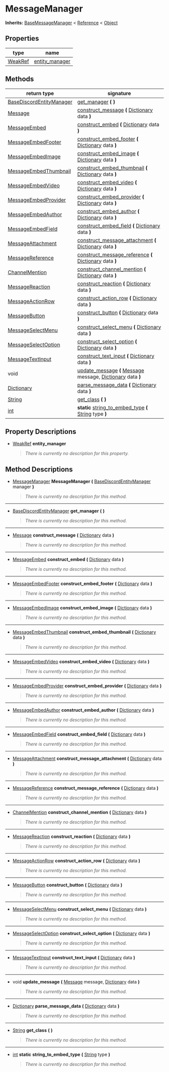   
# MessageManager
  
**Inherits:** [BaseMessageManager](./class_basemessagemanager.md) < [Reference](https://docs.godotengine.org/en/3.5/classes/class_reference.html) < [Object](https://docs.godotengine.org/en/3.5/classes/class_object.html)  
  
  
## Properties
  
| type                                                                      | name                                        |
|---------------------------------------------------------------------------|---------------------------------------------|
| [WeakRef](https://docs.godotengine.org/en/3.5/classes/class_weakref.html) | [entity\_manager](#property-entity-manager) |  
  
## Methods
  
| return type                                                                     | signature                                                                                                                                                                         |
|---------------------------------------------------------------------------------|-----------------------------------------------------------------------------------------------------------------------------------------------------------------------------------|
| [BaseDiscordEntityManager](./class_basediscordentitymanager.md)                 | [get\_manager](#method-get-manager) **(**  **)**                                                                                                                                  |
| [Message](./class_message.md)                                                   | [construct\_message](#method-construct-message) **(** [Dictionary](https://docs.godotengine.org/en/3.5/classes/class_dictionary.html) data **)**                                  |
| [MessageEmbed](./class_messageembed.md)                                         | [construct\_embed](#method-construct-embed) **(** [Dictionary](https://docs.godotengine.org/en/3.5/classes/class_dictionary.html) data **)**                                      |
| [MessageEmbedFooter](./class_messageembedfooter.md)                             | [construct\_embed\_footer](#method-construct-embed-footer) **(** [Dictionary](https://docs.godotengine.org/en/3.5/classes/class_dictionary.html) data **)**                       |
| [MessageEmbedImage](./class_messageembedimage.md)                               | [construct\_embed\_image](#method-construct-embed-image) **(** [Dictionary](https://docs.godotengine.org/en/3.5/classes/class_dictionary.html) data **)**                         |
| [MessageEmbedThumbnail](./class_messageembedthumbnail.md)                       | [construct\_embed\_thumbnail](#method-construct-embed-thumbnail) **(** [Dictionary](https://docs.godotengine.org/en/3.5/classes/class_dictionary.html) data **)**                 |
| [MessageEmbedVideo](./class_messageembedvideo.md)                               | [construct\_embed\_video](#method-construct-embed-video) **(** [Dictionary](https://docs.godotengine.org/en/3.5/classes/class_dictionary.html) data **)**                         |
| [MessageEmbedProvider](./class_messageembedprovider.md)                         | [construct\_embed\_provider](#method-construct-embed-provider) **(** [Dictionary](https://docs.godotengine.org/en/3.5/classes/class_dictionary.html) data **)**                   |
| [MessageEmbedAuthor](./class_messageembedauthor.md)                             | [construct\_embed\_author](#method-construct-embed-author) **(** [Dictionary](https://docs.godotengine.org/en/3.5/classes/class_dictionary.html) data **)**                       |
| [MessageEmbedField](./class_messageembedfield.md)                               | [construct\_embed\_field](#method-construct-embed-field) **(** [Dictionary](https://docs.godotengine.org/en/3.5/classes/class_dictionary.html) data **)**                         |
| [MessageAttachment](./class_messageattachment.md)                               | [construct\_message\_attachment](#method-construct-message-attachment) **(** [Dictionary](https://docs.godotengine.org/en/3.5/classes/class_dictionary.html) data **)**           |
| [MessageReference](./class_messagereference.md)                                 | [construct\_message\_reference](#method-construct-message-reference) **(** [Dictionary](https://docs.godotengine.org/en/3.5/classes/class_dictionary.html) data **)**             |
| [ChannelMention](./class_channelmention.md)                                     | [construct\_channel\_mention](#method-construct-channel-mention) **(** [Dictionary](https://docs.godotengine.org/en/3.5/classes/class_dictionary.html) data **)**                 |
| [MessageReaction](./class_messagereaction.md)                                   | [construct\_reaction](#method-construct-reaction) **(** [Dictionary](https://docs.godotengine.org/en/3.5/classes/class_dictionary.html) data **)**                                |
| [MessageActionRow](./class_messageactionrow.md)                                 | [construct\_action\_row](#method-construct-action-row) **(** [Dictionary](https://docs.godotengine.org/en/3.5/classes/class_dictionary.html) data **)**                           |
| [MessageButton](./class_messagebutton.md)                                       | [construct\_button](#method-construct-button) **(** [Dictionary](https://docs.godotengine.org/en/3.5/classes/class_dictionary.html) data **)**                                    |
| [MessageSelectMenu](./class_messageselectmenu.md)                               | [construct\_select\_menu](#method-construct-select-menu) **(** [Dictionary](https://docs.godotengine.org/en/3.5/classes/class_dictionary.html) data **)**                         |
| [MessageSelectOption](./class_messageselectoption.md)                           | [construct\_select\_option](#method-construct-select-option) **(** [Dictionary](https://docs.godotengine.org/en/3.5/classes/class_dictionary.html) data **)**                     |
| [MessageTextInput](./class_messagetextinput.md)                                 | [construct\_text\_input](#method-construct-text-input) **(** [Dictionary](https://docs.godotengine.org/en/3.5/classes/class_dictionary.html) data **)**                           |
| void                                                                            | [update\_message](#method-update-message) **(** [Message](./class_message.md) message, [Dictionary](https://docs.godotengine.org/en/3.5/classes/class_dictionary.html) data **)** |
| [Dictionary](https://docs.godotengine.org/en/3.5/classes/class_dictionary.html) | [parse\_message\_data](#method-parse-message-data) **(** [Dictionary](https://docs.godotengine.org/en/3.5/classes/class_dictionary.html) data **)**                               |
| [String](https://docs.godotengine.org/en/3.5/classes/class_string.html)         | [get\_class](#method-get-class) **(**  **)**                                                                                                                                      |
| [int](https://docs.godotengine.org/en/3.5/classes/class_int.html)               | **static** [string\_to\_embed\_type](#method-string-to-embed-type) **(** [String](https://docs.godotengine.org/en/3.5/classes/class_string.html) type **)**                       |  
  
## Property Descriptions
  
- <a name="property-entity-manager"></a>[WeakRef](https://docs.godotengine.org/en/3.5/classes/class_weakref.html) **entity_manager**  
  
	> *There is currently no description for this property.*
  
  
## Method Descriptions
  
- <a name="method-MessageManager"></a>[MessageManager](./class_messagemanager.md) **MessageManager** **(** [BaseDiscordEntityManager](./class_basediscordentitymanager.md) manager **)**  
  
	> *There is currently no description for this method.*  
________________

- <a name="method-get-manager"></a>[BaseDiscordEntityManager](./class_basediscordentitymanager.md) **get\_manager** **(**  **)**  
  
	> *There is currently no description for this method.*  
________________

- <a name="method-construct-message"></a>[Message](./class_message.md) **construct\_message** **(** [Dictionary](https://docs.godotengine.org/en/3.5/classes/class_dictionary.html) data **)**  
  
	> *There is currently no description for this method.*  
________________

- <a name="method-construct-embed"></a>[MessageEmbed](./class_messageembed.md) **construct\_embed** **(** [Dictionary](https://docs.godotengine.org/en/3.5/classes/class_dictionary.html) data **)**  
  
	> *There is currently no description for this method.*  
________________

- <a name="method-construct-embed-footer"></a>[MessageEmbedFooter](./class_messageembedfooter.md) **construct\_embed\_footer** **(** [Dictionary](https://docs.godotengine.org/en/3.5/classes/class_dictionary.html) data **)**  
  
	> *There is currently no description for this method.*  
________________

- <a name="method-construct-embed-image"></a>[MessageEmbedImage](./class_messageembedimage.md) **construct\_embed\_image** **(** [Dictionary](https://docs.godotengine.org/en/3.5/classes/class_dictionary.html) data **)**  
  
	> *There is currently no description for this method.*  
________________

- <a name="method-construct-embed-thumbnail"></a>[MessageEmbedThumbnail](./class_messageembedthumbnail.md) **construct\_embed\_thumbnail** **(** [Dictionary](https://docs.godotengine.org/en/3.5/classes/class_dictionary.html) data **)**  
  
	> *There is currently no description for this method.*  
________________

- <a name="method-construct-embed-video"></a>[MessageEmbedVideo](./class_messageembedvideo.md) **construct\_embed\_video** **(** [Dictionary](https://docs.godotengine.org/en/3.5/classes/class_dictionary.html) data **)**  
  
	> *There is currently no description for this method.*  
________________

- <a name="method-construct-embed-provider"></a>[MessageEmbedProvider](./class_messageembedprovider.md) **construct\_embed\_provider** **(** [Dictionary](https://docs.godotengine.org/en/3.5/classes/class_dictionary.html) data **)**  
  
	> *There is currently no description for this method.*  
________________

- <a name="method-construct-embed-author"></a>[MessageEmbedAuthor](./class_messageembedauthor.md) **construct\_embed\_author** **(** [Dictionary](https://docs.godotengine.org/en/3.5/classes/class_dictionary.html) data **)**  
  
	> *There is currently no description for this method.*  
________________

- <a name="method-construct-embed-field"></a>[MessageEmbedField](./class_messageembedfield.md) **construct\_embed\_field** **(** [Dictionary](https://docs.godotengine.org/en/3.5/classes/class_dictionary.html) data **)**  
  
	> *There is currently no description for this method.*  
________________

- <a name="method-construct-message-attachment"></a>[MessageAttachment](./class_messageattachment.md) **construct\_message\_attachment** **(** [Dictionary](https://docs.godotengine.org/en/3.5/classes/class_dictionary.html) data **)**  
  
	> *There is currently no description for this method.*  
________________

- <a name="method-construct-message-reference"></a>[MessageReference](./class_messagereference.md) **construct\_message\_reference** **(** [Dictionary](https://docs.godotengine.org/en/3.5/classes/class_dictionary.html) data **)**  
  
	> *There is currently no description for this method.*  
________________

- <a name="method-construct-channel-mention"></a>[ChannelMention](./class_channelmention.md) **construct\_channel\_mention** **(** [Dictionary](https://docs.godotengine.org/en/3.5/classes/class_dictionary.html) data **)**  
  
	> *There is currently no description for this method.*  
________________

- <a name="method-construct-reaction"></a>[MessageReaction](./class_messagereaction.md) **construct\_reaction** **(** [Dictionary](https://docs.godotengine.org/en/3.5/classes/class_dictionary.html) data **)**  
  
	> *There is currently no description for this method.*  
________________

- <a name="method-construct-action-row"></a>[MessageActionRow](./class_messageactionrow.md) **construct\_action\_row** **(** [Dictionary](https://docs.godotengine.org/en/3.5/classes/class_dictionary.html) data **)**  
  
	> *There is currently no description for this method.*  
________________

- <a name="method-construct-button"></a>[MessageButton](./class_messagebutton.md) **construct\_button** **(** [Dictionary](https://docs.godotengine.org/en/3.5/classes/class_dictionary.html) data **)**  
  
	> *There is currently no description for this method.*  
________________

- <a name="method-construct-select-menu"></a>[MessageSelectMenu](./class_messageselectmenu.md) **construct\_select\_menu** **(** [Dictionary](https://docs.godotengine.org/en/3.5/classes/class_dictionary.html) data **)**  
  
	> *There is currently no description for this method.*  
________________

- <a name="method-construct-select-option"></a>[MessageSelectOption](./class_messageselectoption.md) **construct\_select\_option** **(** [Dictionary](https://docs.godotengine.org/en/3.5/classes/class_dictionary.html) data **)**  
  
	> *There is currently no description for this method.*  
________________

- <a name="method-construct-text-input"></a>[MessageTextInput](./class_messagetextinput.md) **construct\_text\_input** **(** [Dictionary](https://docs.godotengine.org/en/3.5/classes/class_dictionary.html) data **)**  
  
	> *There is currently no description for this method.*  
________________

- <a name="method-update-message"></a>void **update\_message** **(** [Message](./class_message.md) message, [Dictionary](https://docs.godotengine.org/en/3.5/classes/class_dictionary.html) data **)**  
  
	> *There is currently no description for this method.*  
________________

- <a name="method-parse-message-data"></a>[Dictionary](https://docs.godotengine.org/en/3.5/classes/class_dictionary.html) **parse\_message\_data** **(** [Dictionary](https://docs.godotengine.org/en/3.5/classes/class_dictionary.html) data **)**  
  
	> *There is currently no description for this method.*  
________________

- <a name="method-get-class"></a>[String](https://docs.godotengine.org/en/3.5/classes/class_string.html) **get\_class** **(**  **)**  
  
	> *There is currently no description for this method.*  
________________

- <a name="method-string-to-embed-type"></a>[int](https://docs.godotengine.org/en/3.5/classes/class_int.html) **static** **string\_to\_embed\_type** **(** [String](https://docs.godotengine.org/en/3.5/classes/class_string.html) type **)**  
  
	> *There is currently no description for this method.*
  
